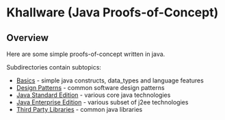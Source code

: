 Khallware (Java Proofs-of-Concept)
=================
Overview
---------------
Here are some simple proofs-of-concept written in java.

Subdirectories contain subtopics:

* [Basics](basics) - simple java constructs, data_types and language features
* [Design Patterns](design_patterns) - common software design patterns
* [Java Standard Edition](javase) - various core java technologies
* [Java Enterprise Edition](j2ee) - various subset of j2ee technologies
* [Third Party Libraries](3rdParty) - common java libraries
